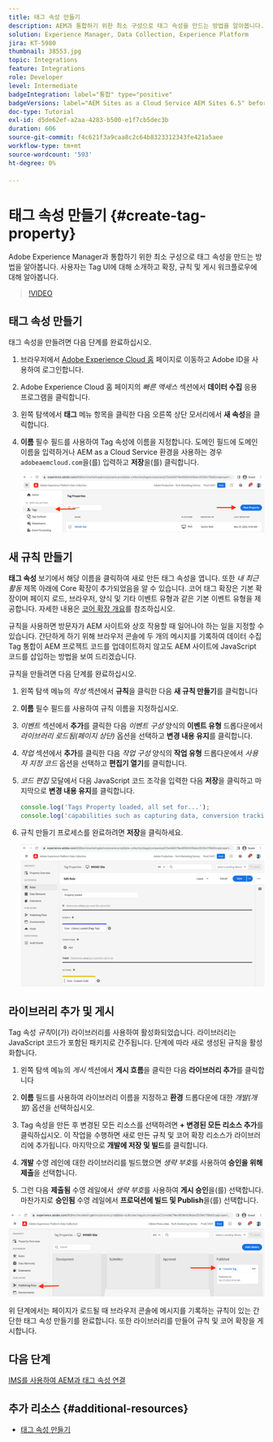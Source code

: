 ```yaml
---
title: 태그 속성 만들기
description: AEM과 통합하기 위한 최소 구성으로 태그 속성을 만드는 방법을 알아봅니다. 사용자는 Tag UI에 대해 소개하고 확장, 규칙 및 게시 워크플로우에 대해 알아봅니다.
solution: Experience Manager, Data Collection, Experience Platform
jira: KT-5980
thumbnail: 38553.jpg
topic: Integrations
feature: Integrations
role: Developer
level: Intermediate
badgeIntegration: label="통합" type="positive"
badgeVersions: label="AEM Sites as a Cloud Service AEM Sites 6.5" before-title="false"
doc-type: Tutorial
exl-id: d5de62ef-a2aa-4283-b500-e1f7cb5dec3b
duration: 606
source-git-commit: f4c621f3a9caa8c2c64b8323312343fe421a5aee
workflow-type: tm+mt
source-wordcount: '593'
ht-degree: 0%

---
```


# 태그 속성 만들기 {#create-tag-property}

Adobe Experience Manager과 통합하기 위한 최소 구성으로 태그 속성을 만드는 방법을 알아봅니다. 사용자는 Tag UI에 대해 소개하고 확장, 규칙 및 게시 워크플로우에 대해 알아봅니다.

>[!VIDEO](https://video.tv.adobe.com/v/327452?quality=12&learn=on&captions=kor)

## 태그 속성 만들기

태그 속성을 만들려면 다음 단계를 완료하십시오.

1. 브라우저에서 [Adobe Experience Cloud 홈](https://experience.adobe.com/) 페이지로 이동하고 Adobe ID을 사용하여 로그인합니다.

1. Adobe Experience Cloud 홈 페이지의 _빠른 액세스_ 섹션에서 **데이터 수집** 응용 프로그램을 클릭합니다.

1. 왼쪽 탐색에서 **태그** 메뉴 항목을 클릭한 다음 오른쪽 상단 모서리에서 **새 속성**&#x200B;을 클릭합니다.

1. **이름** 필수 필드를 사용하여 Tag 속성에 이름을 지정합니다. 도메인 필드에 도메인 이름을 입력하거나 AEM as a Cloud Service 환경을 사용하는 경우 `adobeaemcloud.com`을(를) 입력하고 **저장**&#x200B;을(를) 클릭합니다.

   ![태그 속성](assets/tag-properties.png)

## 새 규칙 만들기

**태그 속성** 보기에서 해당 이름을 클릭하여 새로 만든 태그 속성을 엽니다. 또한 _내 최근 활동_ 제목 아래에 Core 확장이 추가되었음을 알 수 있습니다. 코어 태그 확장은 기본 확장이며 페이지 로드, 브라우저, 양식 및 기타 이벤트 유형과 같은 기본 이벤트 유형을 제공합니다. 자세한 내용은 [코어 확장 개요](https://experienceleague.adobe.com/docs/experience-platform/tags/extensions/client/core/overview.html?lang=ko)를 참조하십시오.

규칙을 사용하면 방문자가 AEM 사이트와 상호 작용할 때 일어나야 하는 일을 지정할 수 있습니다. 간단하게 하기 위해 브라우저 콘솔에 두 개의 메시지를 기록하여 데이터 수집 Tag 통합이 AEM 프로젝트 코드를 업데이트하지 않고도 AEM 사이트에 JavaScript 코드를 삽입하는 방법을 보여 드리겠습니다.

규칙을 만들려면 다음 단계를 완료하십시오.

1. 왼쪽 탐색 메뉴의 _작성_ 섹션에서 **규칙**&#x200B;을 클릭한 다음 **새 규칙 만들기**&#x200B;를 클릭합니다

1. **이름** 필수 필드를 사용하여 규칙 이름을 지정하십시오.

1. _이벤트_ 섹션에서 **추가**&#x200B;를 클릭한 다음 _이벤트 구성_ 양식의 **이벤트 유형** 드롭다운에서 _라이브러리 로드됨(페이지 상단)_ 옵션을 선택하고 **변경 내용 유지**&#x200B;를 클릭합니다.

1. _작업_ 섹션에서 **추가**&#x200B;를 클릭한 다음 _작업 구성_ 양식의 **작업 유형** 드롭다운에서 _사용자 지정 코드_ 옵션을 선택하고 **편집기 열기**&#x200B;를 클릭합니다.

1. _코드 편집_ 모달에서 다음 JavaScript 코드 조각을 입력한 다음 **저장**&#x200B;을 클릭하고 마지막으로 **변경 내용 유지**&#x200B;를 클릭합니다.

   ```javascript
   console.log('Tags Property loaded, all set for...');
   console.log('capabilities such as capturing data, conversion tracking and delivering unique and personalized experiences');
   ```

1. 규칙 만들기 프로세스를 완료하려면 **저장**&#x200B;을 클릭하세요.

   ![새 규칙](assets/new-rule.png)

## 라이브러리 추가 및 게시

Tag 속성 _규칙_&#x200B;이(가) 라이브러리를 사용하여 활성화되었습니다. 라이브러리는 JavaScript 코드가 포함된 패키지로 간주됩니다. 단계에 따라 새로 생성된 규칙을 활성화합니다.

1. 왼쪽 탐색 메뉴의 _게시_ 섹션에서 **게시 흐름**&#x200B;을 클릭한 다음 **라이브러리 추가**&#x200B;를 클릭합니다

1. **이름** 필드를 사용하여 라이브러리 이름을 지정하고 **환경** 드롭다운에 대한 _개발(개발)_ 옵션을 선택하십시오.

1. Tag 속성을 만든 후 변경된 모든 리소스를 선택하려면 **+ 변경된 모든 리소스 추가**&#x200B;를 클릭하십시오. 이 작업을 수행하면 새로 만든 규칙 및 코어 확장 리소스가 라이브러리에 추가됩니다. 마지막으로 **개발에 저장 및 빌드**&#x200B;를 클릭합니다.

1. **개발** 수영 레인에 대한 라이브러리를 빌드했으면 _생략 부호_&#x200B;를 사용하여 **승인을 위해 제출**&#x200B;을 선택합니다.

1. 그런 다음 **제출됨** 수영 레일에서 _생략 부호_&#x200B;를 사용하여 **게시 승인**&#x200B;을(를) 선택합니다. 마찬가지로 **승인됨** 수영 레일에서 **프로덕션에 빌드 및 Publish**&#x200B;을(를) 선택합니다.

![게시된 라이브러리](assets/published-library.png)


위 단계에서는 페이지가 로드될 때 브라우저 콘솔에 메시지를 기록하는 규칙이 있는 간단한 태그 속성 만들기를 완료합니다. 또한 라이브러리를 만들어 규칙 및 코어 확장을 게시합니다.

## 다음 단계

[IMS를 사용하여 AEM과 태그 속성 연결](connect-aem-tag-property-using-ims.md)


## 추가 리소스 {#additional-resources}

* [태그 속성 만들기](https://experienceleague.adobe.com/docs/platform-learn/implement-in-websites/configure-tags/create-a-property.html?lang=ko)
